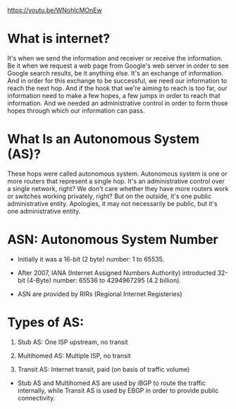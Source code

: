 https://youtu.be/WNohIcMOnEw

# What is internet? 

It's when we send the information and receiver or
receive the information. Be it when we
request a web page from Google's web
server in order to see Google search
results, be it anything else. It's an
exchange of information. And in order
for this exchange to be successful, we
need our information to reach the next
hop. And if the hook that we're aiming
to reach is too far, our information
need to make a few hopes, a few jumps in
order to reach that information. And we
needed an administrative control in
order to form those hopes through which
our information can
pass. 

# What Is an Autonomous System (AS)?

These hops were called autonomous
system. Autonomous system is one or more
routers that represent a single hop.
It's an administrative control over a
single network, right? We don't care
whether they have more routers work or
switches working privately, right? But
on the outside, it's one public
administrative entity. Apologies, it may
not necessarily be public, but it's one
administrative entity.


# ASN: Autonomous System Number

- Initially it was a 16-bit (2 byte) number: 1 to 65535.

- After 2007, IANA (Internet Assigned Numbers Authority) introducted 32-bit (4-Byte) number: 65536 to 4294967295 (4.2 billion).

- ASN are provided by RIRs (Regional Internet Registeries)

# Types of AS:

1. Stub AS: One ISP upstream, no transit

2. Multihomed AS: Multiple ISP, no transit

3. Transit AS: Internet transit, paid (on basis of traffic volume)

- Stub AS and Multihomed AS are used by iBGP to route the traffic internally, while Transit AS is used by EBGP in order to provide public connectivity.